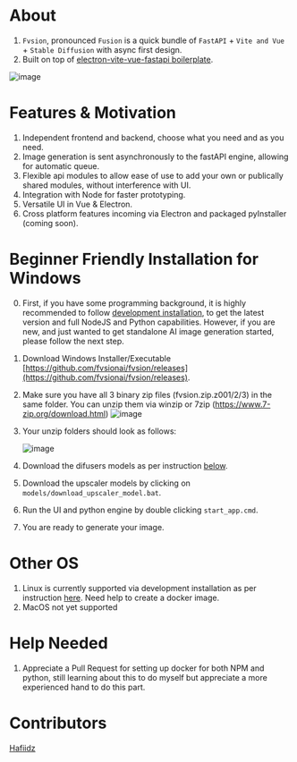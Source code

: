 # About

1. `Fvsion`, pronounced `Fusion` is a quick bundle of `FastAPI` + `Vite and Vue` + `Stable Diffusion` with async first design.
1. Built on top of [electron-vite-vue-fastapi boilerplate](https://github.com/Hafiidz/electron-vite-vue-fastapi).

![image](https://user-images.githubusercontent.com/3688500/195201878-45f72826-f784-41c7-b152-95da9f736724.png)

<!-- ![image](https://user-images.githubusercontent.com/3688500/195201501-6d08280a-7be0-4f89-9d52-54f95e7eb6b5.png) -->

# Features & Motivation

1. Independent frontend and backend, choose what you need and as you need.
1. Image generation is sent asynchronously to the fastAPI engine, allowing for automatic queue.
1. Flexible api modules to allow ease of use to add your own or publically shared modules, without interference with UI.
1. Integration with Node for faster prototyping.
1. Versatile UI in Vue & Electron.
1. Cross platform features incoming via Electron and packaged pyInstaller (coming soon).

# Beginner Friendly Installation for Windows

0. First, if you have some programming background, it is highly recommended to follow [development installation](https://github.com/fvsionai/fvsion/wiki/2.-Installation#development-installation), to get the latest version and full NodeJS and Python capabilities. However, if you are new, and just wanted to get standalone AI image generation started, please follow the next step.
1. Download Windows Installer/Executable [https://github.com/fvsionai/fvsion/releases](https://github.com/fvsionai/fvsion/releases).
2. Make sure you have all 3 binary zip files (fvsion.zip.z001/2/3) in the same folder. You can unzip them via winzip or 7zip (https://www.7-zip.org/download.html)
   ![image](https://user-images.githubusercontent.com/3688500/195199551-6d589fb9-4e90-4e91-a62e-422caa50f84e.png)
3. Your unzip folders should look as follows:

   ![image](https://user-images.githubusercontent.com/3688500/195200461-af38918b-d682-4110-a39e-58416c718d55.png)

4. Download the difusers models as per instruction [below](https://github.com/fvsionai/fvsion/wiki/2.-Installation/_edit#diffusers-model-download).
5. Download the upscaler models by clicking on `models/download_upscaler_model.bat`.
6. Run the UI and python engine by double clicking `start_app.cmd`.
7. You are ready to generate your image.

# Other OS

1. Linux is currently supported via development installation as per instruction [here](https://github.com/fvsionai/fvsion/wiki/2.-Installation#development-installation). Need help to create a docker image.
1. MacOS not yet supported

# Help Needed

1. Appreciate a Pull Request for setting up docker for both NPM and python, still learning about this to do myself but appreciate a more experienced hand to do this part.

# Contributors

[Hafiidz](https://github.com/Hafiidz/)
